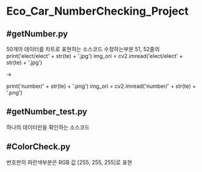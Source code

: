 # Eco_Car_NumberChecking_Project

#getNumber.py
---------------
50개의 데이터를 차트로 표현하는 소스코드
수정하는부분
51, 52줄의
print('elect/elect' + str(te) + '.jpg')
img_ori = cv2.imread('elect/elect' + str(te) + '.jpg')

->

print('number/' + str(te) + '.png')
img_ori = cv2.imread('number/' + str(te) + '.png')

#getNumber_test.py
----------------
하나의 데이터만을 확인하는 소스코드

#ColorCheck.py
----------------
번호판의 파란색부분은 RGB 값 [255, 255, 255]로 표현
